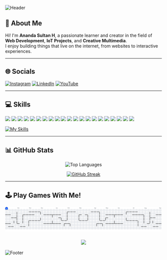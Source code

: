 <!-- Banner -->

![Header](https://capsule-render.vercel.app/api?type=waving&color=0:0f2027,100:2c5364&height=200&section=header&text=Hello%20World!%20I'm%20Ananda%20Sultan%20H&fontSize=28&fontColor=ffffff&animation=fadeIn&fontAlignY=35)

## 👋 About Me

Hi! I'm **Ananda Sultan H**, a passionate learner and creator in the field of **Web Development**, **IoT Projects**, and **Creative Multimedia**.  
I enjoy building things that live on the internet, from websites to interactive experiences.

---

## 🌐 Socials

<p align="left">
  <a href="https://instagram.com/nanda_sultan/"><img src="https://img.shields.io/badge/Instagram-E4405F?style=for-the-badge&logo=instagram&logoColor=white" alt="Instagram" /></a>
  <a href="https://linkedin.com/in/nandasultan/"><img src="https://img.shields.io/badge/LinkedIn-0077B5?style=for-the-badge&logo=linkedin&logoColor=white" alt="LinkedIn" /></a>
  <a href="https://youtube.com/@nandasultan/"><img src="https://img.shields.io/badge/YouTube-FF0000?style=for-the-badge&logo=youtube&logoColor=white" alt="YouTube" /></a>
</p>

---

## 💻 Skills

<p align="left">
<img src="https://img.shields.io/badge/HTML5-E34F26?style=for-the-badge&logo=html5&logoColor=white" />
<img src="https://img.shields.io/badge/JavaScript-323330?style=for-the-badge&logo=javascript&logoColor=F7DF1E" />
<img src="https://img.shields.io/badge/PHP-777BB4?style=for-the-badge&logo=php&logoColor=white" />
<img src="https://img.shields.io/badge/CSS3-1572B6?style=for-the-badge&logo=css3&logoColor=white" />
<img src="https://img.shields.io/badge/C%23-239120?style=for-the-badge&logo=csharp&logoColor=white" />
<img src="https://img.shields.io/badge/Kotlin-B125EA?style=for-the-badge&logo=kotlin&logoColor=white" />
<img src="https://img.shields.io/badge/Python-FFD43B?style=for-the-badge&logo=python&logoColor=blue" />
<img src="https://img.shields.io/badge/R-276DC3?style=for-the-badge&logo=r&logoColor=white" />
<img src="https://img.shields.io/badge/Bootstrap-563D7C?style=for-the-badge&logo=bootstrap&logoColor=white" />
<img src="https://img.shields.io/badge/Laravel-FF2D20?style=for-the-badge&logo=laravel&logoColor=white" />
<img src="https://img.shields.io/badge/next%20js-000000?style=for-the-badge&logo=nextdotjs&logoColor=white" />
<img src="https://img.shields.io/badge/Node%20js-339933?style=for-the-badge&logo=nodedotjs&logoColor=white" />
<img src="https://img.shields.io/badge/React-20232A?style=for-the-badge&logo=react&logoColor=61DAFB" />
<img src="https://img.shields.io/badge/Vue%20js-35495E?style=for-the-badge&logo=vuedotjs&logoColor=4FC08D" />
<img src="    https://img.shields.io/badge/Vite-B73BFE?style=for-the-badge&logo=vite&logoColor=FFD62E" />
<img src="    https://img.shields.io/badge/Xampp-F37623?style=for-the-badge&logo=xampp&logoColor=white" />
<img src="https://img.shields.io/badge/MySQL-005C84?style=for-the-badge&logo=mysql&logoColor=white" />
<img src="https://img.shields.io/badge/Arduino_IDE-00979D?style=for-the-badge&logo=arduino&logoColor=white" />
<img src="https://img.shields.io/badge/Tailwind_CSS-38B2AC?style=for-the-badge&logo=tailwind-css&logoColor=white" />
<img src="https://img.shields.io/badge/Unity-100000?style=for-the-badge&logo=unity&logoColor=white" />
<img src="https://img.shields.io/badge/Markdown-000000?style=for-the-badge&logo=markdown&logoColor=white" />
</p>

[![My Skills](https://skillicons.dev/icons?i=ps,pr,ae,ai,figma,blender,sketchup)](https://skillicons.dev)

---

## 📊 GitHub Stats

<p align="center">
  <img src="https://github-readme-stats.vercel.app/api/top-langs/?username=nandasultan&layout=compact&theme=tokyonight" alt="Top Languages" />
</p>

<p align="center">
  <a href="https://git.io/streak-stats">
    <img src="https://streak-stats.demolab.com?user=nandasultan&theme=tokyonight&border_radius=4.5" alt="GitHub Streak" />
  </a>
</p>

---

###

## 🕹️ Play Games With Me!

<picture>
  <source media="(prefers-color-scheme: dark)" srcset="https://raw.githubusercontent.com/nandasultan/nandasultan/output/pacman-contribution-graph-dark.svg">
  <source media="(prefers-color-scheme: light)" srcset="https://raw.githubusercontent.com/nandasultan/nandasultan/output/pacman-contribution-graph.svg">
  <img alt="pacman contribution graph" src="https://raw.githubusercontent.com/nandasultan/nandasultan/output/pacman-contribution-graph.svg">
</picture>

###

<div align="center">
  <img src="https://visitor-badge.laobi.icu/badge?page_id=nandasultan.nandasultan&"  />
</div>
<!-- Footer -->

![Footer](https://capsule-render.vercel.app/api?type=waving&color=0:0f2027,100:2c5364&height=100&section=footer)
